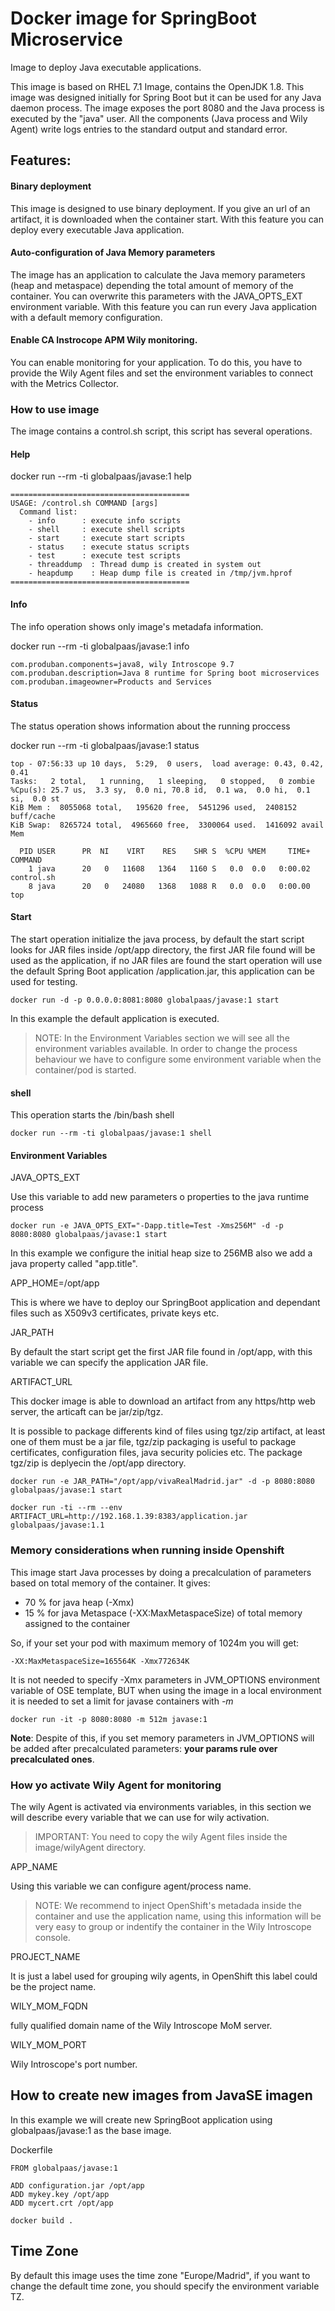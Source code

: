 # Docker image for SpringBoot Microservice

Image to deploy Java executable applications.

This image is based on RHEL 7.1 Image, contains the OpenJDK 1.8. This image was designed initially for Spring Boot but it can be used for any Java daemon process.
The image exposes the port 8080 and the Java process is executed by the "java" user.
All the components (Java process and Wily Agent) write logs entries to the standard output and standard error.

## Features:
#### Binary deployment
This image is designed to use binary deployment. If you give an url of an artifact, it is downloaded when the container start.
With this feature you can deploy every executable Java application.

#### Auto-configuration of Java Memory parameters
The image has an application to calculate the Java memory parameters (heap and metaspace) depending the total amount of memory of the container.
You can overwrite this parameters with the JAVA_OPTS_EXT environment variable.
With this feature you can run every Java application with a default memory configuration.

#### Enable CA Instrocope APM Wily monitoring.
You can enable monitoring for your application. To do this, you have to provide the Wily Agent files and set the environment variables to connect with the Metrics Collector.

### How to use image

The image contains a control.sh script, this script has several operations.

#### Help

docker run --rm -ti globalpaas/javase:1 help
```
========================================
USAGE: /control.sh COMMAND [args]
  Command list:
    - info      : execute info scripts
    - shell     : execute shell scripts
    - start     : execute start scripts
    - status    : execute status scripts
    - test      : execute test scripts
    - threaddump  : Thread dump is created in system out
    - heapdump    : Heap dump file is created in /tmp/jvm.hprof
========================================
```
#### Info
The info operation shows only image's metadafa information.

docker run --rm -ti globalpaas/javase:1 info
```
com.produban.components=java8, wily Introscope 9.7
com.produban.description=Java 8 runtime for Spring boot microservices
com.produban.imageowner=Products and Services
```
#### Status
The status operation shows information about the running proccess

docker run --rm -ti globalpaas/javase:1 status
```
top - 07:56:33 up 10 days,  5:29,  0 users,  load average: 0.43, 0.42, 0.41
Tasks:   2 total,   1 running,   1 sleeping,   0 stopped,   0 zombie
%Cpu(s): 25.7 us,  3.3 sy,  0.0 ni, 70.8 id,  0.1 wa,  0.0 hi,  0.1 si,  0.0 st
KiB Mem :  8055068 total,   195620 free,  5451296 used,  2408152 buff/cache
KiB Swap:  8265724 total,  4965660 free,  3300064 used.  1416092 avail Mem

  PID USER      PR  NI    VIRT    RES    SHR S  %CPU %MEM     TIME+ COMMAND
    1 java      20   0   11608   1364   1160 S   0.0  0.0   0:00.02 control.sh
    8 java      20   0   24080   1368   1088 R   0.0  0.0   0:00.00 top
```

#### Start
The start operation initialize the java process, by default the start script looks for JAR files inside /opt/app directory, the first JAR file found will be used as the application, if no JAR files are found the start operation will use the default Spring Boot application /application.jar, this application can be used for testing.

```
docker run -d -p 0.0.0.0:8081:8080 globalpaas/javase:1 start
```

In this example the default application is executed.

> NOTE: In the Environment Variables section we will see all the environment variables available. In order to change the process behaviour we have to configure some environment variable when the container/pod is started.

#### shell
This operation starts the /bin/bash shell

```
docker run --rm -ti globalpaas/javase:1 shell
```

#### Environment Variables

JAVA_OPTS_EXT

Use this variable to add new parameters o properties to the java runtime process

```
docker run -e JAVA_OPTS_EXT="-Dapp.title=Test -Xms256M" -d -p 8080:8080 globalpaas/javase:1 start
```
In this example we configure the initial heap size to 256MB also we add a java property called "app.title".

APP_HOME=/opt/app

This is where we have to deploy our SpringBoot application and dependant files such as X509v3 certificates, private keys etc.

JAR_PATH

By default the start script get the first JAR file found in /opt/app, with this variable we can specify the application JAR file.

ARTIFACT_URL

This docker image is able to download an artifact from any https/http web server, the articaft can be jar/zip/tgz.

It is possible to package differents kind of files using tgz/zip artifact, at least one of them must be a jar file, tgz/zip
packaging is useful to package certificates, configuration files, java security policies etc.
The package tgz/zip is deplyecin the /opt/app directory.

```
docker run -e JAR_PATH="/opt/app/vivaRealMadrid.jar" -d -p 8080:8080 globalpaas/javase:1 start
```

```
docker run -ti --rm --env ARTIFACT_URL=http://192.168.1.39:8383/application.jar globalpaas/javase:1.1
```

### Memory considerations when running inside Openshift
This image start Java processes by doing a precalculation of parameters based on total memory of the container.
It gives:

- 70 % for java heap (-Xmx)
- 15 % for java Metaspace (-XX:MaxMetaspaceSize)
of total memory assigned to the container

So, if your set your pod with maximum memory of 1024m you will get:

```
-XX:MaxMetaspaceSize=165564K -Xmx772634K
```

It is not needed to specify -Xmx parameters in JVM_OPTIONS environment variable of OSE template, BUT when using the image in a local environment it is needed to set a limit for javase containers with *-m*

```
docker run -it -p 8080:8080 -m 512m javase:1
```

**Note**: Despite of this, if you set memory parameters in JVM_OPTIONS will be added after precalculated parameters: **your params rule over precalculated ones**.

### How yo activate Wily Agent for monitoring

The wily Agent is activated via environments variables, in this section we will describe every variable that we can use for wily activation.

> IMPORTANT: You need to copy the wily Agent files inside the image/wilyAgent directory.

APP_NAME

Using this variable we can configure agent/process name.
> NOTE: We recommend to inject OpenShift's metadada inside the container and use the application name, using this information will be very easy to group or indentify the container in the Wily Introscope console.

PROJECT_NAME

It is just a label used for grouping wily agents, in OpenShift this label could be the project name.

WILY_MOM_FQDN

fully qualified domain name of the Wily Introscope MoM server.

WILY_MOM_PORT

Wily Introscope's port number.

## How to create new images from JavaSE imagen

In this example we will create new SpringBoot application using globalpaas/javase:1 as the base image.

Dockerfile

```
FROM globalpaas/javase:1

ADD configuration.jar /opt/app
ADD mykey.key /opt/app
ADD mycert.crt /opt/app
```

```
docker build .

```

## Time Zone
By default this image uses the time zone "Europe/Madrid", if you want to change the default time zone, you should specify the environment variable TZ.

